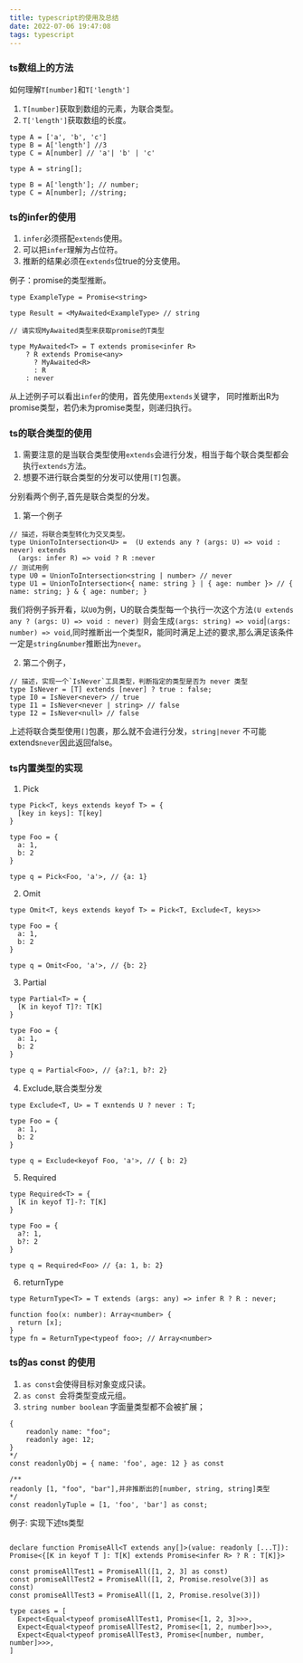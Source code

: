 ```yaml
---
title: typescript的使用及总结
date: 2022-07-06 19:47:08
tags: typescript
---
```

### ts数组上的方法
如何理解`T[number]`和`T['length']`
1. `T[number]`获取到数组的元素，为联合类型。
2. `T['length']`获取数组的长度。
```
type A = ['a', 'b', 'c']
type B = A['length'] //3
type C = A[number] // 'a'| 'b' | 'c'

type A = string[];

type B = A['length']; // number;
type C = A[number]; //string;

```

### ts的infer的使用
1.  `infer`必须搭配`extends`使用。
2.  可以把`infer`理解为占位符。
3.  推断的结果必须在`extends`位true的分支使用。

例子：promise的类型推断。
```
type ExampleType = Promise<string>

type Result = <MyAwaited<ExampleType> // string

// 请实现MyAwaited类型来获取promise的T类型

type MyAwaited<T> = T extends promise<infer R>
    ? R extends Promise<any> 
      ? MyAwaited<R>
      : R
    : never
```
从上述例子可以看出`infer`的使用，首先使用`extends`关键字， 同时推断出R为promise<T>类型，若仍未为promise<any>类型，则递归执行。

<!-- more -->
### ts的联合类型的使用
1. 需要注意的是当联合类型使用`extends`会进行分发，相当于每个联合类型都会执行`extends`方法。
2. 想要不进行联合类型的分发可以使用`[T]`包裹。

分别看两个例子,首先是联合类型的分发。
1. 第一个例子
```
// 描述，将联合类型转化为交叉类型。
type UnionToIntersection<U> =  (U extends any ? (args: U) => void : never) extends 
  (args: infer R) => void ? R :never
// 测试用例
type U0 = UnionToIntersection<string | number> // never
type U1 = UnionToIntersection<{ name: string } | { age: number }> // { name: string; } & { age: number; }
```
我们将例子拆开看，以`U0`为例，U的联合类型每一个执行一次这个方法`(U extends any ? (args: U) => void : never) `则会生成`(args: string) => void`|`(args: number) => void`,同时推断出一个类型R，能同时满足上述的要求,那么满足该条件一定是`string&number`推断出为`never`。

2. 第二个例子，
```
// 描述，实现一个`IsNever`工具类型，判断指定的类型是否为 never 类型
type IsNever = [T] extends [never] ? true : false;
type I0 = IsNever<never> // true
type I1 = IsNever<never | string> // false
type I2 = IsNever<null> // false
```
上述将联合类型使用`[]`包裹，那么就不会进行分发，`string|never` 不可能extends`never`因此返回false。

### ts内置类型的实现
1. Pick
```
type Pick<T, keys extends keyof T> = {
  [key in keys]: T[key]
}

type Foo = {
  a: 1,
  b: 2
}

type q = Pick<Foo, 'a'>, // {a: 1}

```

2. Omit
```
type Omit<T, keys extends keyof T> = Pick<T, Exclude<T, keys>>

type Foo = {
  a: 1,
  b: 2
}

type q = Omit<Foo, 'a'>, // {b: 2}

```
3. Partial
```
type Partial<T> = {
  [K in keyof T]?: T[K]
}

type Foo = {
  a: 1,
  b: 2
}

type q = Partial<Foo>, // {a?:1, b?: 2}
```
4. Exclude,联合类型分发
```
type Exclude<T, U> = T exntends U ? never : T;

type Foo = {
  a: 1,
  b: 2
}

type q = Exclude<keyof Foo, 'a'>, // { b: 2}

```
5. Required
```
type Required<T> = {
  [K in keyof T]-?: T[K]
}

type Foo = {
  a?: 1,
  b?: 2
}

type q = Required<Foo> // {a: 1, b: 2}
```

6. returnType
```
type ReturnType<T> = T extends (args: any) => infer R ? R : never;

function foo(x: number): Array<number> {
  return [x];
}
type fn = ReturnType<typeof foo>; // Array<number>

```

### ts的as const 的使用
1. `as const`会使得目标对象变成只读。
2. `as const `会将类型变成元组。
3. `string number boolean`  字面量类型都不会被扩展；
```
{
    readonly name: "foo";
    readonly age: 12;
}
*/
const readonlyObj = { name: 'foo', age: 12 } as const

/**
readonly [1, "foo", "bar"],并非推断出的[number, string, string]类型
*/
const readonlyTuple = [1, 'foo', 'bar'] as const;

```

例子: 实现下述ts类型
```

declare function PromiseAll<T extends any[]>(value: readonly [...T]): Promise<{[K in keyof T ]: T[K] extends Promise<infer R> ? R : T[K]}>

const promiseAllTest1 = PromiseAll([1, 2, 3] as const)
const promiseAllTest2 = PromiseAll([1, 2, Promise.resolve(3)] as const)
const promiseAllTest3 = PromiseAll([1, 2, Promise.resolve(3)])

type cases = [
  Expect<Equal<typeof promiseAllTest1, Promise<[1, 2, 3]>>>,
  Expect<Equal<typeof promiseAllTest2, Promise<[1, 2, number]>>>,
  Expect<Equal<typeof promiseAllTest3, Promise<[number, number, number]>>>,
]


```
